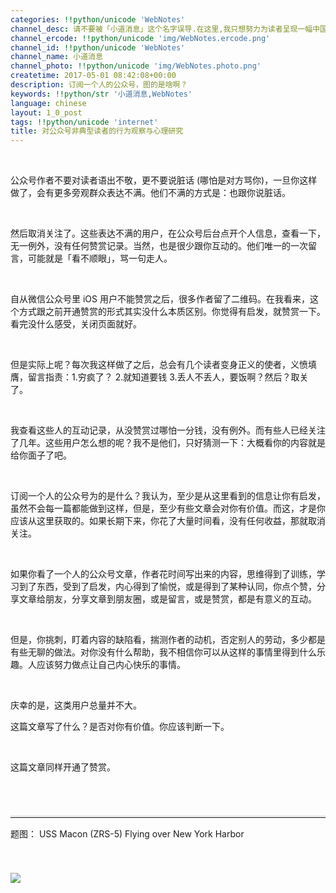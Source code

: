 ```yaml
---
categories: !!python/unicode 'WebNotes'
channel_desc: 请不要被「小道消息」这个名字误导.在这里,我只想努力为读者呈现一幅中国互联网的清明上河图.
channel_ercode: !!python/unicode 'img/WebNotes.ercode.png'
channel_id: !!python/unicode 'WebNotes'
channel_name: 小道消息
channel_photo: !!python/unicode 'img/WebNotes.photo.png'
createtime: 2017-05-01 08:42:08+00:00
description: 订阅一个人的公众号，图的是啥啊？
keywords: !!python/str '小道消息,WebNotes'
language: chinese
layout: 1_0_post
tags: !!python/unicode 'internet'
title: 对公众号非典型读者的行为观察与心理研究
---
```

<div class="rich_media_content" id="js_content">
<p>
<br/>
</p>
<p>
         公众号作者不要对读者语出不敬，更不要说脏话 (哪怕是对方骂你)，一旦你这样做了，会有更多旁观群众表达不满。他们不满的方式是：也跟你说脏话。
        </p>
<p>
<br/>
</p>
<p>
         然后取消关注了。这些表达不满的用户，在公众号后台点开个人信息，查看一下，无一例外，没有任何赞赏记录。当然，也是很少跟你互动的。他们唯一的一次留言，可能就是「看不顺眼」，骂一句走人。
        </p>
<p>
<br/>
</p>
<p>
         自从微信公众号里 iOS 用户不能赞赏之后，很多作者留了二维码。在我看来，这个方式跟之前开通赞赏的形式其实没什么本质区别。你觉得有启发，就赞赏一下。看完没什么感受，关闭页面就好。
        </p>
<p>
<br/>
</p>
<p>
         但是实际上呢？每次我这样做了之后，总会有几个读者变身正义的使者，义愤填膺，留言指责：1.穷疯了？ 2.就知道要钱 3.丢人不丢人，要饭啊？然后？取关了。
        </p>
<p>
<br/>
</p>
<p>
         我查看这些人的互动记录，从没赞赏过哪怕一分钱，没有例外。而有些人已经关注了几年。这些用户怎么想的呢？我不是他们，只好猜测一下：大概看你的内容就是给你面子了吧。
        </p>
<p>
<br/>
</p>
<p>
         订阅一个人的公众号为的是什么？我认为，至少是从这里看到的信息让你有启发，虽然不会每一篇都能做到这样，但是，至少有些文章会对你有价值。而这，才是你应该从这里获取的。如果长期下来，你花了大量时间看，没有任何收益，那就取消关注。
        </p>
<p>
<br/>
</p>
<p>
         如果你看了一个人的公众号文章，作者花时间写出来的内容，思维得到了训练，学习到了东西，受到了启发，内心得到了愉悦，或是得到了某种认同，你点个赞，分享文章给朋友，分享文章到朋友圈，或是留言，或是赞赏，都是有意义的互动。
        </p>
<p>
<br/>
</p>
<p>
         但是，你挑刺，盯着内容的缺陷看，揣测作者的动机，否定别人的劳动，多少都是有些无聊的做法。对你没有什么帮助，我不相信你可以从这样的事情里得到什么乐趣。人应该努力做点让自己内心快乐的事情。
        </p>
<p>
<br/>
</p>
<p>
         庆幸的是，这类用户总量并不大。
        </p>
<p>
</p>
<p>
         这篇文章写了什么？是否对你有价值。你应该判断一下。
        </p>
<p>
<br/>
</p>
<p>
         这篇文章同样开通了赞赏。
        </p>
<p style="font-family: Lato, Helvetica, Arial, freesans, clean, sans-serif; border: 0px; font-size: 15px; margin-top: 1.5em; margin-bottom: 1.5em; outline: 0px; line-height: 1.5em; color: rgb(51, 51, 51); white-space: normal;">
<br/>
</p>
<hr style="font-family: Lato, Helvetica, Arial, freesans, clean, sans-serif; border-right-width: 0px; border-bottom-width: 0px; border-left-width: 0px; border-top-style: solid; border-top-color: rgb(234, 234, 234); height: 1px; margin-top: 1em; margin-bottom: 1em; color: rgb(51, 51, 51); font-size: 15px; white-space: normal;"/>
<p>
         题图： USS Macon (ZRS-5) Flying over New York Harbor
        </p>
<p>
<br/>
</p>
<p style="font-family: Lato, Helvetica, Arial, freesans, clean, sans-serif; border: 0px; font-size: 15px; margin-top: 1.5em; margin-bottom: 1.5em; outline: 0px; line-height: 1.5em; color: rgb(51, 51, 51); white-space: normal;">
<span style="font-family: 'Helvetica Neue', Helvetica, 'Hiragino Sans GB', 'Microsoft YaHei', Arial, sans-serif;">
</span>
</p>
<p>
<img data-ratio="1.4340101522842639" data-s="300,640" data-src="" data-type="jpeg" data-w="1182" src="{{ '/img/ow5rEn8QGlHHAvict3ibCo0mPzyA3zsdmSaVZoYSsb7IWJ8pMLaraMuLoW9HWZrJQjOJejciaibVNcTuhLia6AalpTg.jpeg' | prepend: site.img | replace: '//','/' }}"/>
</p>
<p style="font-family: Lato, Helvetica, Arial, freesans, clean, sans-serif; border: 0px; font-size: 15px; margin-top: 1.5em; margin-bottom: 1.5em; outline: 0px; line-height: 1.5em; color: rgb(51, 51, 51); white-space: normal;">
<span style="font-family: 'Helvetica Neue', Helvetica, 'Hiragino Sans GB', 'Microsoft YaHei', Arial, sans-serif;">
</span>
<br/>
</p>
</div>